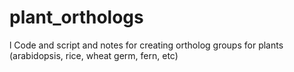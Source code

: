 # plant_orthologs
l Code and script and notes for creating ortholog groups for plants (arabidopsis, rice, wheat germ, fern, etc)
